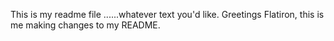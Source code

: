 This is my readme file
......whatever text you'd like.
Greetings Flatiron, this is me making changes to my README.
